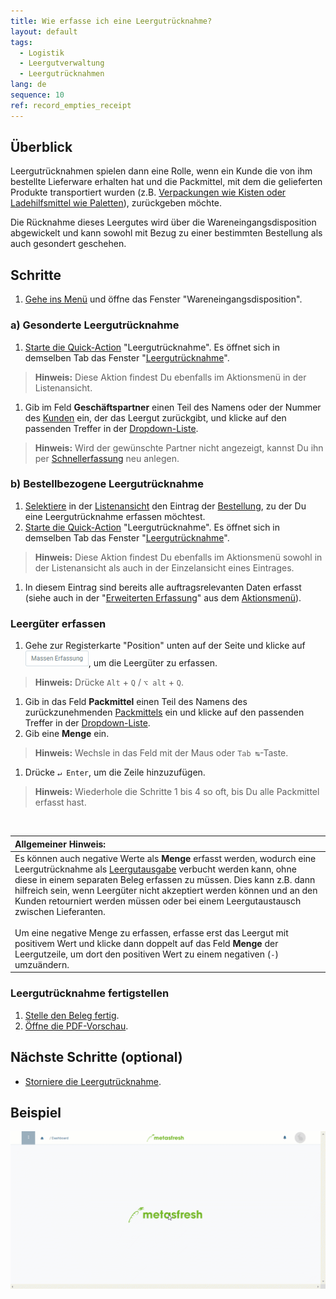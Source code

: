 ```yaml
---
title: Wie erfasse ich eine Leergutrücknahme?
layout: default
tags:
  - Logistik
  - Leergutverwaltung
  - Leergutrücknahmen
lang: de
sequence: 10
ref: record_empties_receipt
---
```


## Überblick
Leergutrücknahmen spielen dann eine Rolle, wenn ein Kunde die von ihm bestellte Lieferware erhalten hat und die Packmittel, mit dem die gelieferten Produkte transportiert wurden (z.B. [Verpackungen wie Kisten oder Ladehilfsmittel wie Paletten](Handling_Unit_System)), zurückgeben möchte.

Die Rücknahme dieses Leergutes wird über die Wareneingangsdisposition abgewickelt und kann sowohl mit Bezug zu einer bestimmten Bestellung als auch gesondert geschehen.

## Schritte
1. [Gehe ins Menü](Menu) und öffne das Fenster "Wareneingangsdisposition".

### a) Gesonderte Leergutrücknahme
1. [Starte die Quick-Action](AktionStarten#quick-actions) "Leergutrücknahme". Es öffnet sich in demselben Tab das Fenster "[Leergutrücknahme](Menu)".
 >**Hinweis:** Diese Aktion findest Du ebenfalls im Aktionsmenü in der Listenansicht.

1. Gib im Feld **Geschäftspartner** einen Teil des Namens oder der Nummer des [Kunden](Neuer_Geschaeftspartner_Kunde) ein, der das Leergut zurückgibt, und klicke auf den passenden Treffer in der <a href="Keyboard_Shortcuts_Liste#dropdown" title="Dynamisches Suchfeld (Autocomplete)">Dropdown-Liste</a>.
 >**Hinweis:** Wird der gewünschte Partner nicht angezeigt, kannst Du ihn per [Schnellerfassung](Neuer_Geschaeftspartner_Schnellerfassung) neu anlegen.

### b) Bestellbezogene Leergutrücknahme
1. [Selektiere](AuswahlBelege) in der [Listenansicht](Ansichten#listenansicht) den Eintrag der [Bestellung](Bestellung_erfassen), zu der Du eine Leergutrücknahme erfassen möchtest.
1. [Starte die Quick-Action](AktionStarten#quick-actions) "Leergutrücknahme". Es öffnet sich in demselben Tab das Fenster "[Leergutrücknahme](Menu)".
 >**Hinweis:** Diese Aktion findest Du ebenfalls im Aktionsmenü sowohl in der Listenansicht als auch in der Einzelansicht eines Eintrages.

1. In diesem Eintrag sind bereits alle auftragsrelevanten Daten erfasst (siehe auch in der "[Erweiterten Erfassung](Ansichten#erw-erfassung)" aus dem [Aktionsmenü](AktionStarten#aktionsmenue)).

### Leergüter erfassen
1. Gehe zur Registerkarte "Position" unten auf der Seite und klicke auf !["Massen Erfassung"](assets/Massen_Erfassung_Button.png), um die Leergüter zu erfassen.
 >**Hinweis:** Drücke `Alt` + `Q` / `⌥ alt` + `Q`.

1. Gib in das Feld **Packmittel** einen Teil des Namens des zurückzunehmenden [Packmittels](Packmittel_einrichten) ein und klicke auf den passenden Treffer in der <a href="Keyboard_Shortcuts_Liste#dropdown" title="Dynamisches Suchfeld (Autocomplete)">Dropdown-Liste</a>.
1. Gib eine **Menge** ein.
 >**Hinweis:** Wechsle in das Feld mit der Maus oder `Tab ↹`-Taste.

1. Drücke `↵ Enter`, um die Zeile hinzuzufügen.
 >**Hinweis:** Wiederhole die Schritte 1 bis 4 so oft, bis Du alle Packmittel erfasst hast.

<br>

| **Allgemeiner Hinweis:** |
| :--- |
| Es können auch negative Werte als **Menge** erfasst werden, wodurch eine Leergutrücknahme als [Leergutausgabe](Leergutausgabe_erfassen) verbucht werden kann, ohne diese in einem separaten Beleg erfassen zu müssen. Dies kann z.B. dann hilfreich sein, wenn Leergüter nicht akzeptiert werden können und an den Kunden retourniert werden müssen oder bei einem Leergutaustausch zwischen Lieferanten.<br><br> Um eine negative Menge zu erfassen, erfasse erst das Leergut mit positivem Wert und klicke dann doppelt auf das Feld **Menge** der Leergutzeile, um dort den positiven Wert zu einem negativen (`-`) umzuändern. |

### Leergutrücknahme fertigstellen
1. [Stelle den Beleg fertig](BelegverarbeitungFertigstellen).
1. [Öffne die PDF-Vorschau](PDFVorschau).

## Nächste Schritte (optional)
- [Storniere die Leergutrücknahme](Leergutruecknahme_stornieren).

## Beispiel
![](assets/Leergutruecknahme_erfassen.gif)
